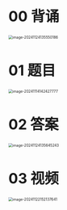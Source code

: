 # 00 背诵

<img src="https://cvp.oss-cn-shanghai.aliyuncs.com/202411241355253.png" alt="image-20241124135550186" style="zoom:50%;" />



# 01 题目

<img src="https://cvp.oss-cn-shanghai.aliyuncs.com/202411141424807.png" alt="image-20241114142427777" style="zoom:50%;" />



# 02 答案

<img src="https://cvp.oss-cn-shanghai.aliyuncs.com/202411241356313.png" alt="image-20241124135645243" style="zoom:50%;" />







# 03 视频

<img src="https://cvp.oss-cn-shanghai.aliyuncs.com/202411221521074.png" alt="image-20241122152137641" style="zoom:50%;" />

